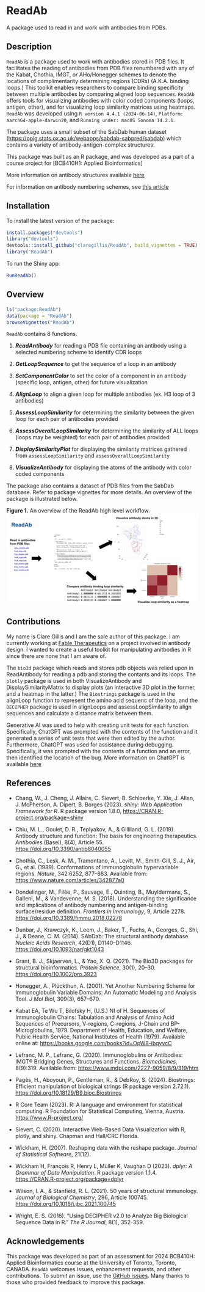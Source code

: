 
<!-- README.md is generated from README.Rmd. Please edit that file -->

# ReadAb

A package used to read in and work with antibodies from PDBs.

## Description

`ReadAb` is a package used to work with antibodies stored in PDB files.
It facilitates the reading of antibodies from PDB files renumbered with
any of the Kabat, Chothia, IMGT, or AHo/Honegger schemes to denote the
locations of complimentarity determining regions (CDRs) (A.K.A. binding
loops.) This toolkit enables researchers to compare binding specificity
between multiple antibodies by comparing aligned loop sequences.
`ReadAb` offers tools for visualizing antibodies with color coded
components (loops, antigen, other), and for visualizing loop similarity
matrices using heatmaps. `ReadAb` was developed using
`R version 4.4.1 (2024-06-14)`, `Platform: aarch64-apple-darwin20`, and
`Running under: macOS Sonoma 14.2.1`.

The package uses a small subset of the SabDab human dataset
(<https://opig.stats.ox.ac.uk/webapps/sabdab-sabpred/sabdab>) which
contains a variety of antibody-antigen-complex structures.

This package was built as an R package, and was developed as a part of a
course project for \[BCB410H1: Applied Bioinformatics\]

More information on antibody structures available
[here](https://pmc.ncbi.nlm.nih.gov/articles/PMC8163984/#sec1)

For information on antibody numbering schemes, see [this
article](https://www.frontiersin.org/journals/immunology/articles/10.3389/fimmu.2018.02278/full)

## Installation

To install the latest version of the package:

``` r
install.packages("devtools")
library("devtools")
devtools::install_github("claregillis/ReadAb", build_vignettes = TRUE)
library("ReadAb")
```

To run the Shiny app:

``` r
RunReadAb()
```

## Overview

``` r
ls("package:ReadAb")
data(package = "ReadAb") 
browseVignettes("ReadAb")
```

`ReadAb` contains 8 functions.

1.  ***ReadAntibody*** for reading a PDB file containing an antibody
    using a selected numbering scheme to identify CDR loops

2.  ***GetLoopSequence*** to get the sequence of a loop in an antibody

3.  ***SetComponentColor*** to set the color of a component in an
    antibody (specific loop, antigen, other) for future visualization

4.  ***AlignLoop*** to align a given loop for multiple antibodies (ex.
    H3 loop of 3 antibodies)

5.  ***AssessLoopSimilarity*** for determining the similarity between
    the given loop for each pair of antibodies provided

6.  ***AssessOverallLoopSimilarity*** for determining the similarity of
    ALL loops (loops may be weighted) for each pair of antibodies
    provided

7.  ***DisplaySimilarityPlot*** for displaying the similarity matrices
    gathered from `assessLoopSimilarity` and
    `assessOverallLoopSimilarity`

8.  ***VisualizeAntibody*** for displaying the atoms of the antibody
    with color coded components

The package also contains a dataset of PDB files from the SabDab
database. Refer to package vignettes for more details. An overview of
the package is illustrated below.

**Figure 1.** An overview of the ReadAb high level workflow.
![](./inst/extdata/GILLIS_C_A1.png)

## Contributions

My name is Clare Gillis and I am the sole author of this package. I am
currently working at [Fable
Therapeutics](https://www.fabletherapeutics.com/) on a project involved
in antibody design. I wanted to create a useful toolkit for manipulating
anitbodies in R since there are none that I am aware of.

The `bio3d` package which reads and stores pdb objects was relied upon
in ReadAntibody for reading a pdb and storing the contants and its
loops. The `plotly` package is used in both VisualizeAntibody and
DisplaySimilarityMatrix to display plots (an interactive 3D plot in the
former, and a heatmap in the latter.) The `Biostrings` package is used
in the alignLoop function to represent the amino acid sequenc of the
loop, and the `DECIPHER` package is used in alignLoops and
assessLoopSimilarity to align sequences and calculate a distance matrix
between them.

Generative AI was used to help with creating unit tests for each
function. Specifically, ChatGPT was prompted with the contents of the
function and it generated a series of unit tests that were then edited
by the author. Furthermore, ChatGPT was used for assistance during
debugging. Specifically, it was prompted with the contents of a function
and an error, then identified the location of the bug. More information
on ChatGPT is available [here](https://openai.com/index/chatgpt/)

## References

- Chang, W., J. Cheng, J. Allaire, C. Sievert, B. Schloerke, Y. Xie, J.
  Allen, J. McPherson, A. Dipert, B. Borges (2023). *shiny: Web
  Application Framework for R*. R package version 1.8.0,
  <https://CRAN.R-project.org/package=shiny>

- Chiu, M. L., Goulet, D. R., Teplyakov, A., & Gilliland, G. L. (2019).
  Antibody structure and function: The basis for engineering
  therapeutics. *Antibodies* (Basel), 8(4), Article 55.
  <https://doi.org/10.3390/antib8040055>

- Chothia, C., Lesk, A. M., Tramontano, A., Levitt, M., Smith-Gill, S.
  J., Air, G., et al. (1989). Conformations of immunoglobulin
  hypervariable regions. *Nature*, 342:6252, 877–883. Available from:
  <https://www.nature.com/articles/342877a0>

- Dondelinger, M., Filée, P., Sauvage, E., Quinting, B., Muyldermans,
  S., Galleni, M., & Vandevenne, M. S. (2018). Understanding the
  significance and implications of antibody numbering and
  antigen-binding surface/residue definition. *Frontiers in Immunology*,
  9, Article 2278. <https://doi.org/10.3389/fimmu.2018.02278>

- Dunbar, J., Krawczyk, K., Leem, J., Baker, T., Fuchs, A., Georges, G.,
  Shi, J., & Deane, C. M. (2014). SAbDab: The structural antibody
  database. *Nucleic Acids Research*, 42(D1), D1140–D1146.
  <https://doi.org/10.1093/nar/gkt1043>

- Grant, B. J., Skjaerven, L., & Yao, X. Q. (2021). The Bio3D packages
  for structural bioinformatics. *Protein Science*, 30(1), 20–30.
  <https://doi.org/10.1002/pro.3923>

- Honegger, A., Plückthun, A. (2001). Yet Another Numbering Scheme for
  Immunoglobulin Variable Domains: An Automatic Modeling and Analysis
  Tool. *J Mol Biol*, 309(3), 657–670.

- Kabat EA, Te Wu T, Bilofsky H, (U.S.) NI of H. Sequences of
  Immunoglobulin Chains: Tabulation and Analysis of Amino Acid Sequences
  of Precursors, V-regions, C-regions, J-Chain and
  BP-Microglobulins, 1979. Department of Health, Education, and Welfare,
  Public Health Service, National Institutes of Health (1979). Available
  online at: <https://books.google.com/books?id=OpW8-ibqyvcC>

- Lefranc, M. P., Lefranc, G. (2020). Immunoglobulins or Antibodies:
  IMGT® Bridging Genes, Structures and Functions. *Biomedicines*,
  8(9):319. Available from: <https://www.mdpi.com/2227-9059/8/9/319/htm>

- Pagès, H., Aboyoun, P., Gentleman, R., & DebRoy, S. (2024).
  Biostrings: Efficient manipulation of biological strings (R package
  version 2.72.1). <https://doi.org/10.18129/B9.bioc.Biostrings>

- R Core Team (2023). R: A language and environment for statistical
  computing. R Foundation for Statistical Computing, Vienna, Austria.
  <https://www.R-project.org/>

- Sievert, C. (2020). Interactive Web-Based Data Visualization with R,
  plotly, and shiny. Chapman and Hall/CRC Florida.

- Wickham, H. (2007). Reshaping data with the reshape package. *Journal
  of Statistical Software*, 21(12).

- Wickham H, François R, Henry L, Müller K, Vaughan D (2023). *dplyr: A
  Grammar of Data Manipulation*. R package version 1.1.4.
  <https://CRAN.R-project.org/package=dplyr>

- Wilson, I. A., & Stanfield, R. L. (2021). 50 years of structural
  immunology. *Journal of Biological Chemistry*, 296, Article 100745.
  <https://doi.org/10.1016/j.jbc.2021.100745>

- Wright, E. S. (2016). “Using DECIPHER v2.0 to Analyze Big Biological
  Sequence Data in R.” *The R Journal*, 8(1), 352-359.

## Acknowledgements

This package was developed as part of an assessment for 2024 BCB410H:
Applied Bioinformatics course at the University of Toronto, Toronto,
CANADA. `ReadAb` welcomes issues, enhancement requests, and other
contributions. To submit an issue, use the [GitHub
issues](https://github.com/claregillis/ReadAb/issues). Many thanks to
those who provided feedback to improve this package.
